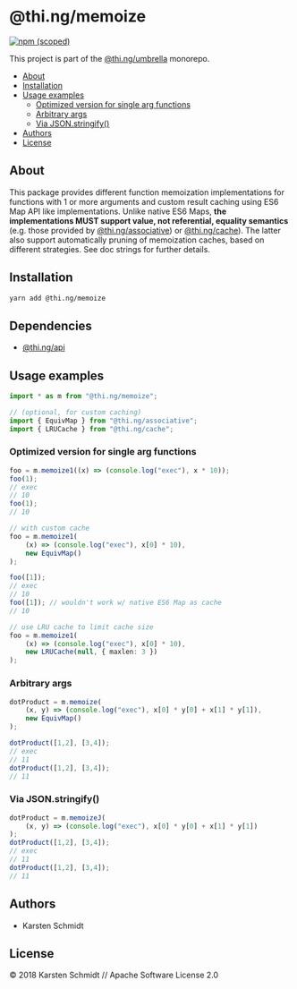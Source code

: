 # @thi.ng/memoize

[![npm (scoped)](https://img.shields.io/npm/v/@thi.ng/memoize.svg)](https://www.npmjs.com/package/@thi.ng/memoize)

This project is part of the
[@thi.ng/umbrella](https://github.com/thi-ng/umbrella/) monorepo.

<!-- TOC depthFrom:2 depthTo:3 -->

- [About](#about)
- [Installation](#installation)
- [Usage examples](#usage-examples)
    - [Optimized version for single arg functions](#optimized-version-for-single-arg-functions)
    - [Arbitrary args](#arbitrary-args)
    - [Via JSON.stringify()](#via-jsonstringify)
- [Authors](#authors)
- [License](#license)

<!-- /TOC -->

## About

This package provides different function memoization implementations for
functions with 1 or more arguments and custom result caching using ES6
Map API like implementations. Unlike native ES6 Maps, **the
implementations MUST support value, not referential, equality
semantics** (e.g. those provided by
[@thi.ng/associative](https://github.com/thi-ng/umbrella/tree/master/packages/associative))
or
[@thi.ng/cache](https://github.com/thi-ng/umbrella/tree/master/packages/cache)).
The latter also support automatically pruning of memoization caches,
based on different strategies. See doc strings for further details.

## Installation

```bash
yarn add @thi.ng/memoize
```

## Dependencies

- [@thi.ng/api](https://github.com/thi-ng/umbrella/tree/master/packages/api)

## Usage examples

```ts
import * as m from "@thi.ng/memoize";

// (optional, for custom caching)
import { EquivMap } from "@thi.ng/associative";
import { LRUCache } from "@thi.ng/cache";
```

### Optimized version for single arg functions

```ts
foo = m.memoize1((x) => (console.log("exec"), x * 10));
foo(1);
// exec
// 10
foo(1);
// 10

// with custom cache
foo = m.memoize1(
    (x) => (console.log("exec"), x[0] * 10),
    new EquivMap()
);

foo([1]);
// exec
// 10
foo([1]); // wouldn't work w/ native ES6 Map as cache
// 10

// use LRU cache to limit cache size
foo = m.memoize1(
    (x) => (console.log("exec"), x[0] * 10),
    new LRUCache(null, { maxlen: 3 })
);
```

### Arbitrary args

```ts
dotProduct = m.memoize(
    (x, y) => (console.log("exec"), x[0] * y[0] + x[1] * y[1]),
    new EquivMap()
);

dotProduct([1,2], [3,4]);
// exec
// 11
dotProduct([1,2], [3,4]);
// 11
```

### Via JSON.stringify()

```ts
dotProduct = m.memoizeJ(
    (x, y) => (console.log("exec"), x[0] * y[0] + x[1] * y[1])
);
dotProduct([1,2], [3,4]);
// exec
// 11
dotProduct([1,2], [3,4]);
// 11
```

## Authors

- Karsten Schmidt

## License

&copy; 2018 Karsten Schmidt // Apache Software License 2.0

